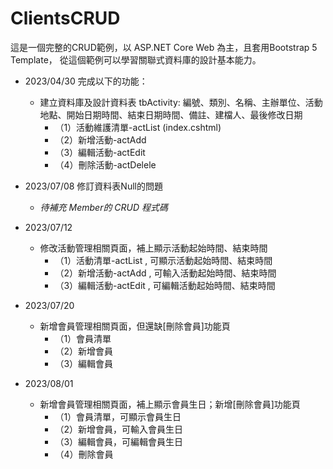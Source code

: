 # ClientsCRUD  

這是一個完整的CRUD範例，以 ASP.NET Core Web 為主，且套用Bootstrap 5 Template，
從這個範例可以學習關聯式資料庫的設計基本能力。

- 2023/04/30 完成以下的功能：
	+ 建立資料庫及設計資料表 tbActivity: 編號、類別、名稱、主辦單位、活動地點、開始日期時間、結束日期時間、備註、建檔人、最後修改日期
		* （1）活動維護清單-actList (index.cshtml)
		* （2）新增活動-actAdd  
		* （3）編輯活動-actEdit  
		* （4）刪除活動-actDelele

- 2023/07/08 修訂資料表Null的問題  
	- *待補充 Member的 CRUD 程式碼*

- 2023/07/12 
	+ 修改活動管理相關頁面，補上顯示活動起始時間、結束時間 
		* （1）活動清單-actList , 可顯示活動起始時間、結束時間
		* （2）新增活動-actAdd  , 可輸入活動起始時間、結束時間
		* （3）編輯活動-actEdit , 可編輯活動起始時間、結束時間
- 2023/07/20
	+ 新增會員管理相關頁面，但還缺[刪除會員]功能頁
		* （1）會員清單
		* （2）新增會員
		* （3）編輯會員
- 2023/08/01
	+ 新增會員管理相關頁面，補上顯示會員生日；新增[刪除會員]功能頁
 		* （1）會員清單，可顯示會員生日
		* （2）新增會員，可輸入會員生日
		* （3）編輯會員，可編輯會員生日
		* （4）刪除會員
